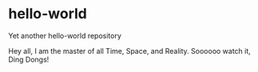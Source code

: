 # hello-world
Yet another hello-world repository

Hey all, I am the master of all Time, Space, and Reality. Soooooo watch it, Ding Dongs!
